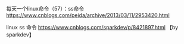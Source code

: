 
每天一个linux命令（57）：ss命令 https://www.cnblogs.com/peida/archive/2013/03/11/2953420.html

linux ss 命令 https://www.cnblogs.com/sparkdev/p/8421897.html  【by sparkdev】
